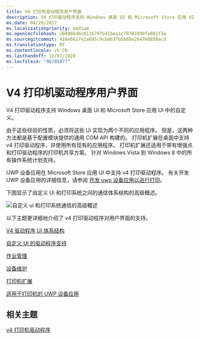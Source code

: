 ```yaml
---
title: V4 打印机驱动程序用户界面
description: V4 打印驱动程序支持 Windows 桌面 UI 和 Microsoft Store 应用 UI 中的自定义。
ms.date: 04/20/2017
ms.localizationpriority: medium
ms.openlocfilehash: 2049b6d0c8116797bd1bea1c70702090fe081f3a
ms.sourcegitcommit: 418e6617e2a695c9cb4b37b5b60e264760858acd
ms.translationtype: MT
ms.contentlocale: zh-CN
ms.lasthandoff: 12/07/2020
ms.locfileid: "96785877"
---
```

# <a name="v4-printer-driver-user-interfaces"></a>V4 打印机驱动程序用户界面


V4 打印驱动程序支持 Windows 桌面 UI 和 Microsoft Store 应用 UI 中的自定义。

由于这些经验的性质，必须将这些 Ui 实现为两个不同的应用程序。 但是，这两种方法都是基于配置模块提供的通用 COM API 构建的。 打印机扩展在桌面中支持 v4 打印驱动程序，并使用所有现有的应用程序。 打印机扩展还适用于带有增强点和打印驱动程序的打印机共享方案。 针对 Windows Vista 到 Windows 8 中的所有操作系统计划支持。

UWP 设备应用在 Microsoft Store 应用 UI 中支持 v4 打印驱动程序。 有关开发 UWP 设备应用的详细信息，请参阅 [开发 uwp 设备应用以进行打印](../devapps/uwp-device-apps-for-printers.md)。

下图显示了自定义 Ui 和打印系统之间的通信体系结构的高级概述。

![自定义 ui 和打印系统通信的高级概述](images/v4customuicomms.png)

以下主题更详细地介绍了 v4 打印驱动程序对用户界面的支持。

[V4 驱动程序 UI 体系结构](v4-driver-ui-architecture.md)

[自定义 UI 的驱动程序支持](driver-support-for-customized-ui.md)

[作业管理](job-management.md)

[设备维护](device-maintenance.md)

[打印机扩展](printer-extensions.md)

[适用于打印机的 UWP 设备应用](uwp-device-apps-for-printers.md)

## <a name="related-topics"></a>相关主题
[v4 打印机驱动程序](v4-printer-driver.md)
